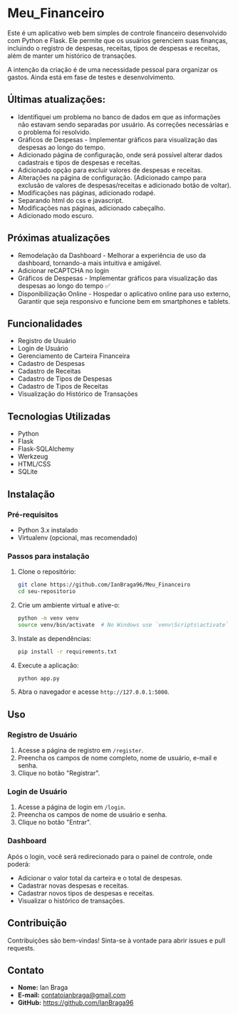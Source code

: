 # Meu_Financeiro

Este é um aplicativo web bem simples de controle financeiro desenvolvido com Python e Flask. Ele permite que os usuários gerenciem suas finanças, incluindo o registro de despesas, receitas, tipos de despesas e receitas, além de manter um histórico de transações.

A intenção da criação é de uma necessidade pessoal para organizar os gastos.
Ainda está em fase de testes e desenvolvimento.


## Últimas atualizações:

- Identifiquei um problema no banco de dados em que as informações não estavam sendo separadas por usuário. As correções necessárias e o problema foi resolvido.
- Gráficos de Despesas - Implementar gráficos para visualização das despesas ao longo do tempo.
- Adicionado página de configuração, onde será possível alterar dados cadastrais e tipos de despesas e receitas.
- Adicionado opção para excluir valores de despesas e receitas.
- Alterações na página de configuração. (Adicionado campo para exclusão de valores de despesas/receitas e adicionado botão de voltar).
- Modificações nas páginas, adicionado rodapé.
- Separando html do css e javascript.
- Modificações nas páginas, adicionado cabeçalho.
- Adicionado modo escuro.

## Próximas atualizações

- Remodelação da Dashboard - Melhorar a experiência de uso da dashboard, tornando-a mais intuitiva e amigável.
- Adicionar reCAPTCHA no login
- Gráficos de Despesas - Implementar gráficos para visualização das despesas ao longo do tempo ✅
- Disponibilização Online - Hospedar o aplicativo online para uso externo, Garantir que seja responsivo e funcione bem em smartphones e tablets.

## Funcionalidades

- Registro de Usuário
- Login de Usuário
- Gerenciamento de Carteira Financeira
- Cadastro de Despesas
- Cadastro de Receitas
- Cadastro de Tipos de Despesas
- Cadastro de Tipos de Receitas
- Visualização do Histórico de Transações

## Tecnologias Utilizadas

- Python
- Flask
- Flask-SQLAlchemy
- Werkzeug
- HTML/CSS
- SQLite

## Instalação

### Pré-requisitos

- Python 3.x instalado
- Virtualenv (opcional, mas recomendado)

### Passos para instalação

1. Clone o repositório:
    ```bash
    git clone https://github.com/IanBraga96/Meu_Financeiro
    cd seu-repositorio
    ```

2. Crie um ambiente virtual e ative-o:
    ```bash
    python -m venv venv
    source venv/bin/activate  # No Windows use `venv\Scripts\activate`
    ```

3. Instale as dependências:
    ```bash
    pip install -r requirements.txt
    ```

4. Execute a aplicação:
    ```bash
    python app.py
    ```

5. Abra o navegador e acesse `http://127.0.0.1:5000`.

## Uso

### Registro de Usuário

1. Acesse a página de registro em `/register`.
2. Preencha os campos de nome completo, nome de usuário, e-mail e senha.
3. Clique no botão "Registrar".

### Login de Usuário

1. Acesse a página de login em `/login`.
2. Preencha os campos de nome de usuário e senha.
3. Clique no botão "Entrar".

### Dashboard

Após o login, você será redirecionado para o painel de controle, onde poderá:

- Adicionar o valor total da carteira e o total de despesas.
- Cadastrar novas despesas e receitas.
- Cadastrar novos tipos de despesas e receitas.
- Visualizar o histórico de transações.

## Contribuição

Contribuições são bem-vindas! Sinta-se à vontade para abrir issues e pull requests.


## Contato

- **Nome:** Ian Braga
- **E-mail:** contatoianbraga@gmail.com
- **GitHub:** https://github.com/IanBraga96


